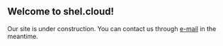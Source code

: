 ## Welcome to shel.cloud!

Our site is under construction. You can contact us through [e-mail](mailto:fam@shel.cloud) in the meantime.

